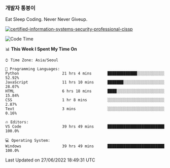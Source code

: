 ### 개발자 통붕이
Eat Sleep Coding.
Never Never Giveup.

[![certified-information-systems-security-professional-cissp](https://user-images.githubusercontent.com/44606727/157613689-acd84ec6-5f8f-4e79-89d9-a8d51f033634.png)](https://www.credly.com/badges/f394a010-85a0-450b-9136-8043af01d71c/public_url)

<!--START_SECTION:waka-->
![Code Time](http://img.shields.io/badge/Code%20Time-0%20secs-blue)

📊 **This Week I Spent My Time On** 

```text
⌚︎ Time Zone: Asia/Seoul

💬 Programming Languages: 
Python                   21 hrs 4 mins       █████████████░░░░░░░░░░░░   52.92% 
JavaScript               11 hrs 10 mins      ███████░░░░░░░░░░░░░░░░░░   28.07% 
HTML                     6 hrs 18 mins       ████░░░░░░░░░░░░░░░░░░░░░   15.84% 
CSS                      1 hr 8 mins         ░░░░░░░░░░░░░░░░░░░░░░░░░   2.87% 
Text                     3 mins              ░░░░░░░░░░░░░░░░░░░░░░░░░   0.16%

🔥 Editors: 
VS Code                  39 hrs 49 mins      █████████████████████████   100.0%

💻 Operating System: 
Windows                  39 hrs 49 mins      █████████████████████████   100.0%

```


 Last Updated on 27/06/2022 18:49:31 UTC
<!--END_SECTION:waka-->
